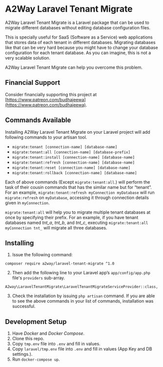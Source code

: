 # A2Way Laravel Tenant Migrate

A2Way Laravel Tenant Migrate is a Laravel package that can be used to migrate different databases without editing database configuration files.

This is specially useful for SaaS (Software as a Service) web applications that stores data of each tenant in different databases. Migrating databases like that can be very hard because you might have to change your database configuration for each tenant database. As you can imagine, this is not a very scalable solution.

A2Way Laravel Tenant Migrate can help you overcome this problem.

## Financial Support

Consider financially supporting this project at [https://www.patreon.com/budhajeewa](https://www.patreon.com/budhajeewa).

## Commands Available

Installing A2Way Laravel Tenant Migrate on your Laravel project will add following commands to your artisan tool.

 - `migrate:tenant [connection-name] [database-name]`
 - `migrate:tenant:all [connection-name] [database-prefix]`
 - `migrate:tenant:install [connection-name] [database-name]`
 - `migrate:tenant:refresh [connection-name] [database-name]`
 - `migrate:tenant:reset [connection-name] [database-name]`
 - `migrate:tenant:rollback [connection-name] [database-name]`

Each of above commands (Except `migrate:tenant:all`.) will perform the task of their cousin commands that has the similar name but for “tenant”. For an example, `migrate:tenant:refresh myConnection myDatabase` will run `migrate:refresh` on `myDatabase`, accessing it through connection details given in `myConnection`.

`migrate:tenant:all` will help you to migrate multiple tenant databases at once by specifying their prefix. For an example, if you have tenant databases named *tnt_a*, *tnt_b*, and *tnt_c*, executing `migrate:tenant:all myConnection tnt_` will migrate all three databases.

## Installing

1. Issue the following command:

```
composer require a2way/laravel-tenant-migrate ^1.0
```

2. Then add the following line to your Laravel app’s `app/config/app.php` file's `providers` sub-array.

```
A2way\LaravelTenantMigrate\LaravelTenantMigrateServiceProvider::class,
```

3. Check the installation by issuing `php artisan` command. If you are able to see the above commands in your list of commands, installation was successful.

## Development Setup

1. Have _Docker_ and _Docker Compose_.
2. Clone this repo.
3. Copy `tmp.env` file into `.env` and fill in values.
4. Copy `laravel/tmp.env` file into `.env` and fill in values (App Key and DB settings.).
5. Run `docker-compose up`.
